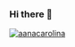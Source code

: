 ### Hi there 👋

[![aanacarolina](https://github-readme-stats.vercel.app/api/top-langs/?username=aanacarolina&hide=html&layout=compact=true&theme=default)](https://github.com/aanacarolina/)

<!--
**aanacarolina/aanacarolina** is a ✨ _special_ ✨ repository because its `README.md` (this file) appears on your GitHub profile.

Here are some ideas to get you started:

- 🔭 I’m currently working on ...
- 🌱 I’m currently learning ...
- 👯 I’m looking to collaborate on ...
- 🤔 I’m looking for help with ...
- 💬 Ask me about ...
- 📫 How to reach me: ...
- 😄 Pronouns: ...
- ⚡ Fun fact: ...
-->
